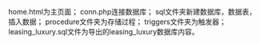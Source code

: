 home.html为主页面；
conn.php连接数据库；
sql文件夹新建数据库，数据表，插入数据；
procedure文件夹为存储过程；
triggers文件夹为触发器；
leasing_luxury.sql文件为导出的leasing_luxury数据库内容。
